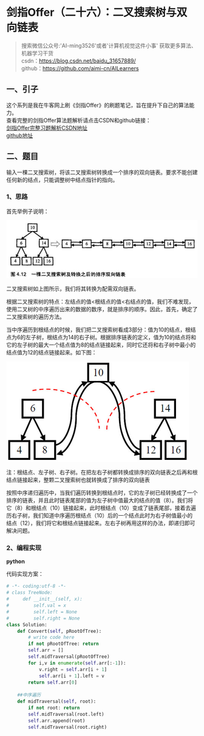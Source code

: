 # 剑指Offer（二十六）：二叉搜索树与双向链表

> 搜索微信公众号:'AI-ming3526'或者'计算机视觉这件小事' 获取更多算法、机器学习干货  
> csdn：https://blog.csdn.net/baidu_31657889/  
> github：https://github.com/aimi-cn/AILearners

## 一、引子

这个系列是我在牛客网上刷《剑指Offer》的刷题笔记，旨在提升下自己的算法能力。  
查看完整的剑指Offer算法题解析请点击CSDN和github链接：  
[剑指Offer完整习题解析CSDN地址](https://blog.csdn.net/baidu_31657889/article/category/9059648)  
[github地址](https://github.com/aimi-cn/AILearners/tree/master/blog/Algorithm/jianzhi_offer)

## 二、题目

输入一棵二叉搜索树，将该二叉搜索树转换成一个排序的双向链表。要求不能创建任何新的结点，只能调整树中结点指针的指向。

### 1、思路

首先举例子说明：

![](../../../img/Algorithm/jianzhi_offer/jzoffer_26_01.png)

二叉搜索树如上图所示，我们将其转换为配需双向链表。

根据二叉搜索树的特点：左结点的值<根结点的值<右结点的值，我们不难发现，使用二叉树的中序遍历出来的数据的数序，就是排序的顺序。因此，首先，确定了二叉搜索树的遍历方法。

当中序遍历到根结点的时候，我们把二叉搜索树看成3部分：值为10的结点，根结点为6的左子树，根结点为14的右子树。根据排序链表的定义，值为10的结点将和它的左子树的最大一个结点值为8的结点链接起来，同时它还将和右子树中最小的结点值为12的结点链接起来。如下图：

![](../../../img/Algorithm/jianzhi_offer/jzoffer_26_02.png)

注：根结点、左子树、右子树。在把左右子树都转换成排序的双向链表之后再和根结点链接起来，整颗二叉搜索树也就转换成了排序的双向链表

按照中序递归遍历中，当我们遍历转换到根结点时，它的左子树已经转换成了一个排序的链表，并且此时链表尾部的值为左子树中值最大的结点的值（8）。我们将它（8）和根结点（10）链接起来，此时根结点（10）变成了链表尾部，接着去遍历右子树，我们知道中序遍历根结点（10）后的一个结点此时为右子树值最小的结点（12），我们将它和根结点链接起来。左右子树再用这样的办法，即递归即可解决问题。

### 2、编程实现

**python**

代码实现方案：

```python
# -*- coding:utf-8 -*-
# class TreeNode:
#     def __init__(self, x):
#         self.val = x
#         self.left = None
#         self.right = None
class Solution:
    def Convert(self, pRootOfTree):
        # write code here
        if not pRootOfTree: return
        self.arr = []
        self.midTraversal(pRootOfTree)
        for i,v in enumerate(self.arr[:-1]):
            v.right = self.arr[i + 1]
            self.arr[i + 1].left = v
        return self.arr[0]
        
    ##中序遍历
    def midTraversal(self, root):
        if not root: return
        self.midTraversal(root.left)
        self.arr.append(root)
        self.midTraversal(root.right)
```
